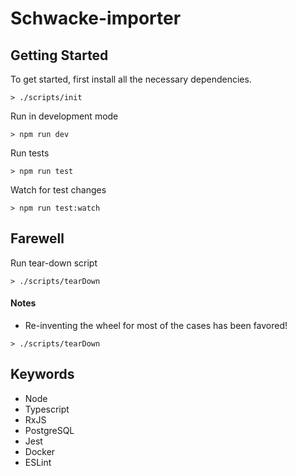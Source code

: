 # Schwacke-importer



## Getting Started

To get started, first install all the necessary dependencies.
```
> ./scripts/init
```

Run in development mode
```
> npm run dev
```

Run tests
```
> npm run test
```

Watch for test changes
```
> npm run test:watch
```

## Farewell

Run tear-down script

```
> ./scripts/tearDown
```
#### Notes

* Re-inventing the wheel for most of the cases has been favored!

```
> ./scripts/tearDown
```

## Keywords

- Node
- Typescript
- RxJS
- PostgreSQL
- Jest
- Docker
- ESLint
